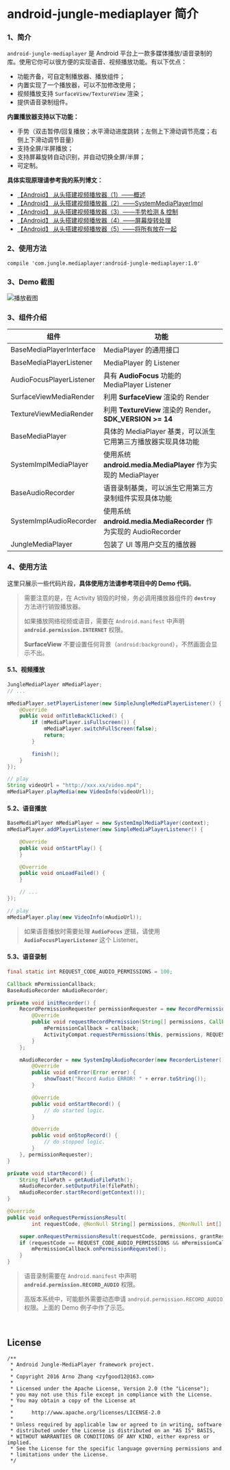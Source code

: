 # android-jungle-mediaplayer 简介

### 1、简介

`android-jungle-mediaplayer` 是 Android 平台上一款多媒体播放/语音录制的库。使用它你可以很方便的实现语音、视频播放功能。有以下优点：

- 功能齐备，可自定制播放器、播放组件；
- 内置实现了一个播放器，可以不加修改使用；
- 视频播放支持 `SurfaceView/TextureView` 渲染；
- 提供语音录制组件。

**内置播放器支持以下功能：**

- 手势（双击暂停/回复播放；水平滑动进度跳转；左侧上下滑动调节亮度；右侧上下滑动调节音量）
- 支持全屏/半屏播放；
- 支持屏幕旋转自动识别，并自动切换全屏/半屏；
- 可定制。

**具体实现原理请参考我的系列博文：**

- [【Android】 从头搭建视频播放器（1）——概述](http://www.jianshu.com/p/c12481d3ceae)
- [【Android】 从头搭建视频播放器（2）——SystemMediaPlayerImpl](http://www.jianshu.com/p/fc07935a0b04)
- [【Android】 从头搭建视频播放器（3）——手势检测 & 控制](http://www.jianshu.com/p/2ea493532d2c)
- [【Android】 从头搭建视频播放器（4）——屏幕旋转处理](http://www.jianshu.com/p/eb4451923172)
- [【Android】 从头搭建视频播放器（5）——将所有放在一起](http://www.jianshu.com/p/59b02960e0d5)

### 2、使用方法

```
compile 'com.jungle.mediaplayer:android-jungle-mediaplayer:1.0'
```

### 3、Demo 截图

![播放截图](https://github.com/arnozhang/android-jungle-mediaplayer/blob/master/docs/demo_image.jpg?raw=true)

### 3、组件介绍

|组件|功能|
|---|---|
|BaseMediaPlayerInterface|MediaPlayer 的通用接口|
|BaseMediaPlayerListener|MediaPlayer 的 Listener|
|AudioFocusPlayerListener|具有 **AudioFocus** 功能的 MediaPlayer Listener|
|SurfaceViewMediaRender|利用 **SurfaceView** 渲染的 Render|
|TextureViewMediaRender|利用 **TextureView** 渲染的 Render。 **SDK_VERSION >= 14**|
|BaseMediaPlayer|具体的 MediaPlayer 基类，可以派生它用第三方播放器实现具体功能|
|SystemImplMediaPlayer|使用系统 **android.media.MediaPlayer** 作为实现的 MediaPlayer|
|BaseAudioRecorder|语音录制基类，可以派生它用第三方录制组件实现具体功能|
|SystemImplAudioRecorder|使用系统 **android.media.MediaRecorder** 作为实现的 AudioRecorder|
|JungleMediaPlayer|包装了 UI 等用户交互的播放器|

### 4、使用方法

这里只展示一些代码片段，**具体使用方法请参考项目中的 Demo 代码**。

> 需要注意的是，在 Activity 销毁的时候，务必调用播放器组件的 **`destroy`** 方法进行销毁播放器。
>
> 如果播放网络视频或语音，需要在 `Android.manifest` 中声明 **`android.permission.INTERNET`** 权限。
>
> **SurfaceView** 不要设置任何背景（`android:background`），不然画面会显示不出。

#### 5.1、视频播放

```java
JungleMediaPlayer mMediaPlayer;
// ...

mMediaPlayer.setPlayerListener(new SimpleJungleMediaPlayerListener() {
    @Override
    public void onTitleBackClicked() {
        if (mMediaPlayer.isFullscreen()) {
            mMediaPlayer.switchFullScreen(false);
            return;
        }

        finish();
    }
});

// play
String videoUrl = "http://xxx.xx/video.mp4";
mMediaPlayer.playMedia(new VideoInfo(videoUrl));
```

#### 5.2、语音播放

```java
BaseMediaPlayer mMediaPlayer = new SystemImplMediaPlayer(context);
mMediaPlayer.addPlayerListener(new SimpleMediaPlayerListener() {

    @Override
    public void onStartPlay() {
    }

    @Override
    public void onLoadFailed() {
    }

    // ...
});

// play
mMediaPlayer.play(new VideoInfo(mAudioUrl));
```

> 如果语音播放时需要处理 **`AudioFocus`** 逻辑，请使用 **`AudioFocusPlayerListener`** 这个 Listener。

#### 5.3、语音录制

```java
final static int REQUEST_CODE_AUDIO_PERMISSIONS = 100;

Callback mPermissionCallback;
BaseAudioRecorder mAudioRecorder;

private void initRecorder() {
    RecordPermissionRequester permissionRequester = new RecordPermissionRequester() {
        @Override
        public void requestRecordPermission(String[] permissions, Callback callback) {
            mPermissionCallback = callback;
            ActivityCompat.requestPermissions(this, permissions, REQUEST_CODE_AUDIO_PERMISSIONS);
        }
    };

    mAudioRecorder = new SystemImplAudioRecorder(new RecorderListener() {
        @Override
        public void onError(Error error) {
            showToast("Record Audio ERROR! " + error.toString());
        }

        @Override
        public void onStartRecord() {
            // do started logic.
        }

        @Override
        public void onStopRecord() {
            // do stopped logic.
        }
    }, permissionRequester);
}

private void startRecord() {
    String filePath = getAudioFilePath();
    mAudioRecorder.setOutputFile(filePath);
    mAudioRecorder.startRecord(getContext());
}

@Override
public void onRequestPermissionsResult(
        int requestCode, @NonNull String[] permissions, @NonNull int[] grantResults) {

    super.onRequestPermissionsResult(requestCode, permissions, grantResults);
    if (requestCode == REQUEST_CODE_AUDIO_PERMISSIONS && mPermissionCallback != null) {
        mPermissionCallback.onPermissionRequested();
    }
}
```

> 语音录制需要在 `Android.manifest` 中声明 **`android.permission.RECORD_AUDIO`** 权限。
>
> 高版本系统中，可能额外需要动态申请 `android.permission.RECORD_AUDIO` 权限。上面的 Demo 例子中作了示范。

<br>

## License

```
/**
 * Android Jungle-MediaPlayer framework project.
 *
 * Copyright 2016 Arno Zhang <zyfgood12@163.com>
 *
 * Licensed under the Apache License, Version 2.0 (the "License");
 * you may not use this file except in compliance with the License.
 * You may obtain a copy of the License at
 *
 *      http://www.apache.org/licenses/LICENSE-2.0
 *
 * Unless required by applicable law or agreed to in writing, software
 * distributed under the License is distributed on an "AS IS" BASIS,
 * WITHOUT WARRANTIES OR CONDITIONS OF ANY KIND, either express or implied.
 * See the License for the specific language governing permissions and
 * limitations under the License.
 */
```

